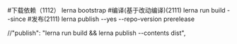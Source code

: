 #下载依赖（1112）
lerna  bootstrap
#编译(基于改动编译)(2111)
lerna run build --since
#发布(2111)
lerna publish --yes --repo-version prerelease

//"publish": "lerna run build && lerna publish --contents dist",